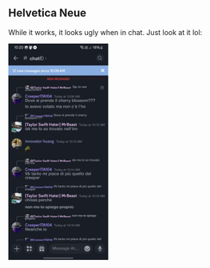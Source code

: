 <h2>Helvetica Neue</h2>
<p>While it works, it looks ugly when in chat. Just look at it lol:</p>
<img src="https://github.com/vorlie/Theme-Fonts/raw/main/previews/HelveticaNeue.jpg" alt="HelveticaNeue-image" width="200"/>